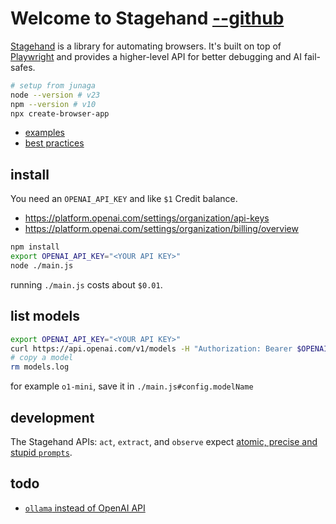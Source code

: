 # Welcome to Stagehand [--github](https://github.com/browserbase/stagehand)

[Stagehand](https://www.stagehand.dev/) is a library for automating browsers. It's built on top of [Playwright](https://playwright.dev/) and provides a higher-level API for better debugging and AI fail-safes.

```bash
# setup from junaga
node --version # v23
npm --version # v10
npx create-browser-app
```

- [examples](https://github.com/browserbase/stagehand/tree/main/examples)
- [best practices](https://docs.stagehand.dev/get_started/best_practices)

## install

You need an `OPENAI_API_KEY` and like `$1` Credit balance.

- https://platform.openai.com/settings/organization/api-keys
- https://platform.openai.com/settings/organization/billing/overview

```bash
npm install
export OPENAI_API_KEY="<YOUR API KEY>"
node ./main.js
```

running `./main.js` costs about `$0.01`.

## list models

```bash
export OPENAI_API_KEY="<YOUR API KEY>"
curl https://api.openai.com/v1/models -H "Authorization: Bearer $OPENAI_API_KEY" > models.log
# copy a model
rm models.log
```

for example `o1-mini`, save it in `./main.js#config.modelName`

## development

The Stagehand APIs: `act`, `extract`, and `observe` expect [atomic, precise and stupid `prompts`](https://docs.stagehand.dev/get_started/best_practices#dont).

## todo

- [`ollama` instead of OpenAI API](https://github.com/browserbase/playbook/blob/main/examples/ollama_client.ts)
